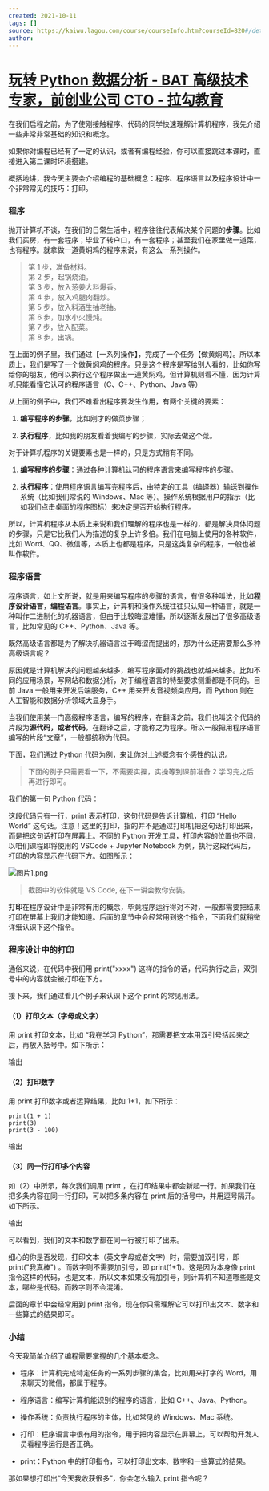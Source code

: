 ```yaml
---
created: 2021-10-11
tags: []
source: https://kaiwu.lagou.com/course/courseInfo.htm?courseId=820#/detail/pc?id=7134
author: 
---
```


# [玩转 Python 数据分析 - BAT 高级技术专家，前创业公司 CTO - 拉勾教育](https://kaiwu.lagou.com/course/courseInfo.htm?courseId=820#/detail/pc?id=7134)


在我们启程之前，为了使刚接触程序、代码的同学快速理解计算机程序，我先介绍一些非常非常基础的知识和概念。

如果你对编程已经有了一定的认识，或者有编程经验，你可以直接跳过本课时，直接进入第二课时环境搭建。

概括地讲，我今天主要会介绍编程的基础概念：程序、程序语言以及程序设计中一个非常常见的技巧：打印。

### 程序

抛开计算机不谈，在我们的日常生活中，程序往往代表解决某个问题的**步骤**。比如我们买房，有一套程序；毕业了转户口，有一套程序；甚至我们在家里做一道菜，也有程序。就拿做一道黄焖鸡的程序来说，有这么一系列操作。

> 第 1 步，准备材料。  
> 第 2 步，起锅烧油。  
> 第 3 步，放入葱姜大料爆香。  
> 第 4 步，放入鸡腿肉翻炒。  
> 第 5 步，放入料酒生抽老抽。  
> 第 6 步，加水小火慢炖。  
> 第 7 步，放入配菜。  
> 第 8 步，出锅。

在上面的例子里，我们通过【一系列操作】，完成了一个任务【做黄焖鸡】。所以本质上，我们是写了一个做黄焖鸡的程序。只是这个程序是写给别人看的，比如你写给你的朋友，他可以执行这个程序做出一道黄焖鸡，但计算机则看不懂，因为计算机只能看懂它认可的程序语言（C、C++、Python、Java 等）

从上面的例子中，我们不难看出程序要发生作用，有两个关键的要素：

1.  **编写程序的步骤**，比如刚才的做菜步骤；
    
2.  **执行程序**，比如我的朋友看着我编写的步骤，实际去做这个菜。
    

对于计算机程序的关键要素也是一样的，只是方式稍有不同。

1.  **编写程序的步骤**：通过各种计算机认可的程序语言来编写程序的步骤。
    
2.  **执行程序**：使用程序语言编写完程序后，由特定的工具（编译器）输送到操作系统（比如我们常说的 Windows、Mac 等）。操作系统根据用户的指示（比如我们点击桌面的程序图标）来决定是否开始执行程序。
    

所以，计算机程序从本质上来说和我们理解的程序也是一样的，都是解决具体问题的步骤，只是它比我们人为描述的复杂上许多倍。我们在电脑上使用的各种软件，比如 Word、QQ、微信等，本质上也都是程序，只是这类复杂的程序，一般也被叫作软件。

### 程序语言

程序语言，如上文所说，就是用来编写程序的步骤的语言，有很多种叫法，比如**程序设计语言**，**编程语言**。事实上，计算机和操作系统往往只认知一种语言，就是一种叫作二进制化的机器语言，但由于比较晦涩难懂，所以逐渐发展出了很多高级语言，比如常见的 C++、Python、Java 等。

既然高级语言都是为了解决机器语言过于晦涩而提出的，那为什么还需要那么多种高级语言呢？

原因就是计算机解决的问题越来越多，编写程序面对的挑战也就越来越多。比如不同的应用场景，写网站和数据分析，对于编程语言的特型要求侧重都是不同的。目前 Java 一般用来开发后端服务，C++ 用来开发音视频类应用，而 Python 则在人工智能和数据分析领域大显身手。

当我们使用某一门高级程序语言，编写的程序，在翻译之前，我们也叫这个代码的片段为**源代码，或者代码**，在翻译之后，才能称之为程序。所以一般把用程序语言编写的片段“文章”，一般都统称为代码。

下面，我们通过 Python 代码为例，来让你对上述概念有个感性的认识。

> 下面的例子只需要看一下，不需要实操，实操等到课前准备 2 学习完之后再进行即可。

我们的第一句 Python 代码：

这段代码只有一行，print 表示打印，这句代码是告诉计算机，打印 “Hello World” 这句话。注意！这里的打印，指的并不是通过打印机把这句话打印出来，而是把这句话打印在屏幕上。不同的 Python 开发工具，打印内容的位置也不同，以咱们课程即将使用的 VSCode + Jupyter Notebook 为例，执行这段代码后，打印的内容显示在代码下方。如图所示：

![图片1.png](https://s0.lgstatic.com/i/image6/M00/2D/BC/Cgp9HWBm5iWAb1l5AAHivDJEhn4274.png)

> 截图中的软件就是 VS Code, 在下一讲会教你安装。

**打印**在程序设计中是非常有用的概念，毕竟程序运行得对不对，一般都需要把结果打印在屏幕上我们才能知道。后面的章节中会经常用到这个指令，下面我们就稍微详细认识下这个指令。

### 程序设计中的打印

通俗来说，在代码中我们用 print("xxxx") 这样的指令的话，代码执行之后，双引号中的内容就会被打印在下方。

接下来，我们通过看几个例子来认识下这个 print 的常见用法。

#### （1）打印文本（字母或文字）

用 print 打印文本，比如 “我在学习 Python”，那需要把文本用双引号括起来之后，再放入括号中。如下所示：

输出

#### （2）打印数字

用 print 打印数字或者运算结果，比如 1+1，如下所示：

```
print(1 + 1)
print(3)
print(3 - 100)
```

输出

#### （3）同一行打印多个内容

如（2）中所示，每次我们调用 print ，在打印结果中都会新起一行。如果我们在把多条内容在同一行打印，可以把多条内容在 print 后的括号中，并用逗号隔开。如下所示。

输出

可以看到，我们的文本和数字都在同一行被打印了出来。

细心的你是否发现，打印文本（英文字母或者文字）时，需要加双引号，即 print("我真棒") 。而数字则不需要加引号，即 print(1+1)。这是因为本身像 print 指令这样的代码，也是文本，所以文本如果没有加引号，则计算机不知道哪些是文本，哪些是代码。而数字则不会混淆。

后面的章节中会经常用到 print 指令，现在你只需理解它可以打印出文本、数字和一些算式的结果即可。

### 小结

今天我简单介绍了编程需要掌握的几个基本概念。

-   程序：计算机完成特定任务的一系列步骤的集合，比如用来打字的 Word，用来聊天的微信，都属于程序。
    
-   程序语言：编写计算机能识别的程序的语言，比如 C++、Java、Python。
    
-   操作系统：负责执行程序的主体，比如常见的 Windows、Mac 系统。
    
-   打印：程序语言中很有用的指令，用于把内容显示在屏幕上，可以帮助开发人员看程序运行是否正确。
    
-   print：Python 中的打印指令，可以打印出文本、数字和一些算式的结果。
    

那如果想打印出“今天我收获很多”，你会怎么输入 print 指令呢？
